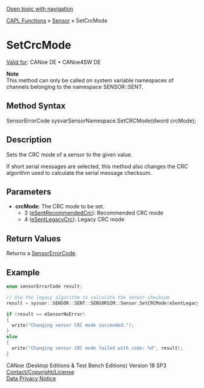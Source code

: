 [Open topic with navigation](../../../../../CANoeDEFamily.htm#Topics/CAPLFunctions/Sensor/Functions/CAPLfunctionSetCrcMode.md)

[CAPL Functions](../../CAPLfunctions.md) » [Sensor](../CAPLfunctionsSensorOverview.md) » SetCrcMode

# SetCrcMode

[Valid for](../../../Shared/FeatureAvailability.md): CANoe DE • CANoe4SW DE

**Note**  
This method can only be called on system variable namespaces of channels belonging to the namespace SENSOR::SENT.

## Method Syntax

SensorErrorCode sysvarSensorNamespace.SetCRCMode(dword crcMode);

## Description

Sets the CRC mode of a sensor to the given value.

If short serial messages are selected, this method also changes the CRC algorithm used to calculate the serial message checksum.

## Parameters

- **crcMode**: The CRC mode to be set.
  - 3 ([eSentRecommendedCrc](../CAPLfunctionsSensorEnumeration.md)): Recommended CRC mode
  - 4 ([eSentLegacyCrc](../CAPLfunctionsSensorEnumeration.md)): Legacy CRC mode

## Return Values

Returns a [SensorErrorCode](../CAPLfunctionsSensorEnumeration.md).

## Example

```c
enum sensorErrorCode result;

// Use the legacy algorithm to calculate the sensor checksum
result = sysvar::SENSOR::SENT::SENSORSIM::Sensor.SetCRCMode(eSentLegacyCrc);

if (result == eSensorNoError)
{
  write("Changing sensor CRC mode succeeded.");
}
else
{
  write("Changing sensor CRC mode failed with code: %d", result);
}
```

CANoe (Desktop Editions & Test Bench Editions) Version 18 SP3  
[Contact/Copyright/License](../../../Shared/ContactCopyrightLicense.md)  
[Data Privacy Notice](https://www.vector.com/int/en/company/get-info/privacy-policy/)
